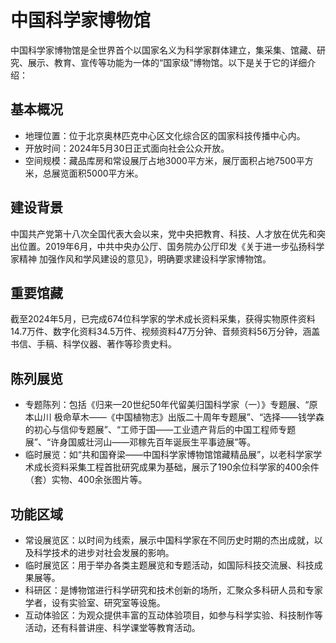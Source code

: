 # 中国科学家博物馆

中国科学家博物馆是全世界首个以国家名义为科学家群体建立，集采集、馆藏、研究、展示、教育、宣传等功能为一体的“国家级”博物馆。以下是关于它的详细介绍：
 
## 基本概况
 
- 地理位置：位于北京奥林匹克中心区文化综合区的国家科技传播中心内。
- 开放时间：2024年5月30日正式面向社会公众开放。
- 空间规模：藏品库房和常设展厅占地3000平方米，展厅面积占地7500平方米，总展览面积5000平方米。
 
## 建设背景
 
中国共产党第十八次全国代表大会以来，党中央把教育、科技、人才放在优先和突出位置。2019年6月，中共中央办公厅、国务院办公厅印发《关于进一步弘扬科学家精神 加强作风和学风建设的意见》，明确要求建设科学家博物馆。
 
## 重要馆藏
 
截至2024年5月，已完成674位科学家的学术成长资料采集，获得实物原件资料14.7万件、数字化资料34.5万件、视频资料47万分钟、音频资料56万分钟，涵盖书信、手稿、科学仪器、著作等珍贵史料。
 
## 陈列展览
 
- 专题陈列：包括《归来—20世纪50年代留美归国科学家（一）》专题展、“原本山川 极命草木——《中国植物志》出版二十周年专题展”、“选择——钱学森的初心与信仰专题展”、“工师于国——工业遗产背后的中国工程师专题展”、“许身国威壮河山——邓稼先百年诞辰生平事迹展”等。
- 临时展览：如“共和国脊梁——中国科学家博物馆馆藏精品展”，以老科学家学术成长资料采集工程首批研究成果为基础，展示了190余位科学家的400余件（套）实物、400余张图片等。
 
## 功能区域
 
- 常设展览区：以时间为线索，展示中国科学家在不同历史时期的杰出成就，以及科学技术的进步对社会发展的影响。
- 临时展览区：用于举办各类主题展览和专题活动，如国际科技交流展、科技成果展等。
- 科研区：是博物馆进行科学研究和技术创新的场所，汇聚众多科研人员和专家学者，设有实验室、研究室等设施。
- 互动体验区：为观众提供丰富的互动体验项目，如参与科学实验、科技制作等活动，还有科普讲座、科学课堂等教育活动。